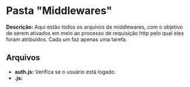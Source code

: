 # Pasta "Middlewares"

**Descrição:** Aqui estão todos os arquivos de middlewares, com o objetivo de serem ativados em meio ao processo de requisição http pelo qual eles foram atribuídos. Cada um faz apenas uma tarefa.
  
## Arquivos

* **auth.js:** Verifica se o usuário está logado.
* **.js:** 